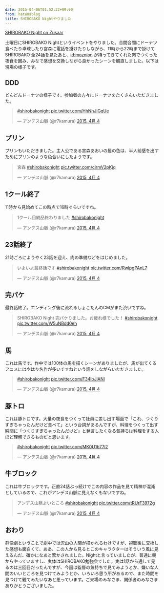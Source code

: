 ```yaml
---
date: 2015-04-06T01:52:22+09:00
from: hatenablog
title: SHIROBAKO Nightやりました
---
```

[SHIROBAKO Night on Zusaar](http://www.zusaar.com/event/13927003)

土曜日にSHIROBAKO Nightというイベントをやりました。合間合間にドーナツ食べたり卓球したり宮森に電話を掛けたりしながら、11時から22時まで掛けてSHIROBAKO 全24話を見たあと、[id:moznion](http://blog.hatena.ne.jp/moznion/) が持ってきてくれた肉でつくった夜食を囲み、みなで感想を交換しながら良かったシーンを観直しました。以下は現場の様子です。

## DDD

どんどんドーナツの様子です。参加者の方々にドーナツをたくさんいただきました。

> [#shirobakonight](https://twitter.com/hashtag/shirobakonight?src=hash) [pic.twitter.com/HhNhJIGqUe](http://t.co/HhNhJIGqUe)
> 
> — アンデス山脈 (@r7kamura) [2015, 4月 4](https://twitter.com/r7kamura/status/584182200272158720)

<script async src="//platform.twitter.com/widgets.js" charset="utf-8"></script>
## プリン

プリンもいただきました。主人公である宮森あおいの髪の色は、半人前感を出すためにプリンのような色合いにしたようです。

> 宮森 [#shirobakonight](https://twitter.com/hashtag/shirobakonight?src=hash) [pic.twitter.com/cirmV2pKjq](http://t.co/cirmV2pKjq)
> 
> — アンデス山脈 (@r7kamura) [2015, 4月 4](https://twitter.com/r7kamura/status/584229764405202944)

<script async src="//platform.twitter.com/widgets.js" charset="utf-8"></script>
## 1クール終了

11時から見始めてこの時点で16時ぐらいですね。

> 1クール目納品終わりました [#shirobakonight](https://twitter.com/hashtag/shirobakonight?src=hash)
> 
> — アンデス山脈 (@r7kamura) [2015, 4月 4](https://twitter.com/r7kamura/status/584252640122380288)

<script async src="//platform.twitter.com/widgets.js" charset="utf-8"></script>
## 23話終了

21時ごろにようやく23話を迎え、肉の準備などをはじめました。

> いよいよ最終話です [#shirobakonight](https://twitter.com/hashtag/shirobakonight?src=hash) [pic.twitter.com/RwlpgPAnL7](http://t.co/RwlpgPAnL7)
> 
> — アンデス山脈 (@r7kamura) [2015, 4月 4](https://twitter.com/r7kamura/status/584326679675310082)

<script async src="//platform.twitter.com/widgets.js" charset="utf-8"></script>
## 完パケ

最終話終了。エンディング後に流れるしょこたんのCMがまた渋いですね。

> SHIROBAKO Night 完パケりました。お疲れ様でした！ [#shirobakonight](https://twitter.com/hashtag/shirobakonight?src=hash) [pic.twitter.com/W5uNBdd0eh](http://t.co/W5uNBdd0eh)
> 
> — アンデス山脈 (@r7kamura) [2015, 4月 4](https://twitter.com/r7kamura/status/584336701251723264)

<script async src="//platform.twitter.com/widgets.js" charset="utf-8"></script>
## 馬

これは馬です。作中では100体の馬を描くシーンがありましたが、馬が出てくるアニメにはやはり名作が多いですねという話をしながらいただきました。

> [#shirobakonight](https://twitter.com/hashtag/shirobakonight?src=hash) [pic.twitter.com/F34lbJlANI](http://t.co/F34lbJlANI)
> 
> — アンデス山脈 (@r7kamura) [2015, 4月 4](https://twitter.com/r7kamura/status/584342677778366465)

<script async src="//platform.twitter.com/widgets.js" charset="utf-8"></script>
## 豚トロ

これは豚トロです。大量の夜食をつくって社員に差し出す場面で「これ、つくりすぎちゃったんだけど食べて」という台詞があるんですが、料理をつくって出す瞬間に「つくりすぎちゃったんだけど」と発言したくなる気持ちは料理をする人ほど理解できるものだと思います。

> [#shirobakonight](https://twitter.com/hashtag/shirobakonight?src=hash) [pic.twitter.com/MK0U1b77i2](http://t.co/MK0U1b77i2)
> 
> — アンデス山脈 (@r7kamura) [2015, 4月 4](https://twitter.com/r7kamura/status/584342794166087680)

<script async src="//platform.twitter.com/widgets.js" charset="utf-8"></script>
## 牛ブロック

これは牛ブロックです。正直24話ぶっ続けでこの内容の作品を見て精神が混沌としているので、これがアンデス山脈に見えなくもないですね。

> アンデス山脈よいところ [#shirobakonight](https://twitter.com/hashtag/shirobakonight?src=hash) [pic.twitter.com/tRUrF3972g](http://t.co/tRUrF3972g)
> 
> — アンデス山脈 (@r7kamura) [2015, 4月 4](https://twitter.com/r7kamura/status/584343469725917184)

<script async src="//platform.twitter.com/widgets.js" charset="utf-8"></script>
## おわり

群像劇ということで劇中では沢山の人間が描かれるわけですが、視聴後に交換した感想も面白くて、ああ、この人から見るとこのキャラクターはそういう風に見えるんだ、確かになあと驚かされました。Nightと言っていましたが、普通に朝からやっていますし、実体はSHIROBAKO勉強会でした。実は1話から通して見るのは三回目だったんですが、今回は監督の気持ちで見てみようとか、嫌いな人間のいいところを見つけてみようとか、いろいろ思う所があるので、また時間を見つけて観てみたいなあと思っています。ご来場のみなさま、関係者のみなさまありがとうございました。

